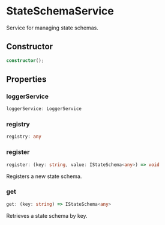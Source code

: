 # StateSchemaService

Service for managing state schemas.

## Constructor

```ts
constructor();
```

## Properties

### loggerService

```ts
loggerService: LoggerService
```

### registry

```ts
registry: any
```

### register

```ts
register: (key: string, value: IStateSchema<any>) => void
```

Registers a new state schema.

### get

```ts
get: (key: string) => IStateSchema<any>
```

Retrieves a state schema by key.
